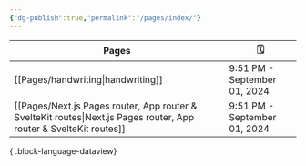 ```yaml
---
{"dg-publish":true,"permalink":"/pages/index/"}
---
```


| Pages                                                                                                                 | 🗓️                          |
| --------------------------------------------------------------------------------------------------------------------- | ---------------------------- |
| [[Pages/handwriting\|handwriting]]                                                                                 | 9:51 PM - September 01, 2024 |
| [[Pages/Next.js Pages router, App router & SvelteKit routes\|Next.js Pages router, App router & SvelteKit routes]] | 9:51 PM - September 01, 2024 |

{ .block-language-dataview}


